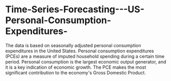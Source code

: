 # Time-Series-Forecasting---US-Personal-Consumption-Expenditures-
The data is based on seasonally adjusted personal consumption expenditures in the United States. Personal consumption expenditures (PCEs) are a measure of imputed household spending during a certain time period. Personal consumption is the largest economic output generator, and it is a key indication of economic growth. The PCE makes the most significant contribution to the economy's Gross Domestic Product.
